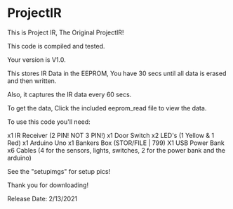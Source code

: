 # ProjectIR

This is Project IR, The Original ProjectIR!

This code is compiled and tested.

Your version is V1.0.

This stores IR Data in the EEPROM, You have 30 secs until all data is erased and then written.

Also, it captures the IR data every 60 secs.

To get the data, Click the included eeprom_read file to view the data.

To use this code you'll need:

x1 IR Receiver (2 PIN! NOT 3 PIN!)
x1 Door Switch
x2 LED's (1 Yellow & 1 Red)
x1 Arduino Uno
x1 Bankers Box (STOR/FILE | 799)
X1 USB Power Bank
x6 Cables (4 for the sensors, lights, switches, 2 for the power bank and the arduino)

See the "setupimgs" for setup pics!

Thank you for downloading!

Release Date: 2/13/2021
